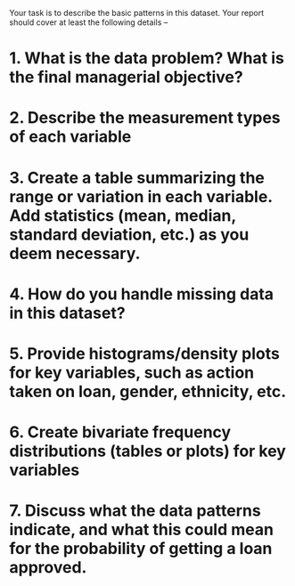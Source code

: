 
Your task is to describe the basic patterns in this dataset. 
Your report should cover at least the following details –  
# 1. What is the data problem? What is the final managerial objective? 
# 2. Describe the measurement types of each variable 
# 3. Create a table summarizing the range or variation in each variable. Add statistics (mean, median, standard deviation, etc.) as you deem necessary.   
# 4. How do you handle missing data in this dataset? 
# 5. Provide histograms/density plots for key variables, such as action taken on loan, gender, ethnicity, etc. 
# 6. Create bivariate frequency distributions (tables or plots) for key variables 
# 7. Discuss what the data patterns indicate, and what this could mean for the probability of getting a loan approved.
